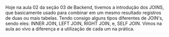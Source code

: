 Hoje na aula 02 da seção 03 de Backend, tivemos a introdução dos JOINS, que basicamente usado para combinar em um mesmo resultado registros de duas ou mais tabelas. Tendo consigo alguns tipos diferentes de JOIN's, sendo eles: INNER JOIN, LEFT JOIN, RIGHT JOIN, e, SELF JOIN.
Vimos na aula ao vivo a diferença e a utilização de cada um na prática.